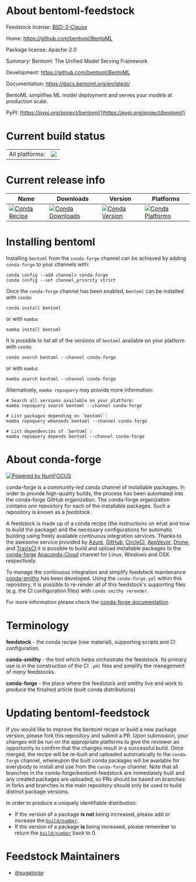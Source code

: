 About bentoml-feedstock
=======================

Feedstock license: [BSD-3-Clause](https://github.com/conda-forge/bentoml-feedstock/blob/main/LICENSE.txt)

Home: https://github.com/bentoml/BentoML

Package license: Apache-2.0

Summary: Bentoml: The Unified Model Serving Framework

Development: https://github.com/bentoml/BentoML

Documentation: https://docs.bentoml.org/en/latest/

BentoML simplifies ML model deployment and serves your models at production scale.

PyPI: [https://pypi.org/project/bentoml/](https://pypi.org/project/bentoml/)


Current build status
====================


<table><tr><td>All platforms:</td>
    <td>
      <a href="https://dev.azure.com/conda-forge/feedstock-builds/_build/latest?definitionId=16547&branchName=main">
        <img src="https://dev.azure.com/conda-forge/feedstock-builds/_apis/build/status/bentoml-feedstock?branchName=main">
      </a>
    </td>
  </tr>
</table>

Current release info
====================

| Name | Downloads | Version | Platforms |
| --- | --- | --- | --- |
| [![Conda Recipe](https://img.shields.io/badge/recipe-bentoml-green.svg)](https://anaconda.org/conda-forge/bentoml) | [![Conda Downloads](https://img.shields.io/conda/dn/conda-forge/bentoml.svg)](https://anaconda.org/conda-forge/bentoml) | [![Conda Version](https://img.shields.io/conda/vn/conda-forge/bentoml.svg)](https://anaconda.org/conda-forge/bentoml) | [![Conda Platforms](https://img.shields.io/conda/pn/conda-forge/bentoml.svg)](https://anaconda.org/conda-forge/bentoml) |

Installing bentoml
==================

Installing `bentoml` from the `conda-forge` channel can be achieved by adding `conda-forge` to your channels with:

```
conda config --add channels conda-forge
conda config --set channel_priority strict
```

Once the `conda-forge` channel has been enabled, `bentoml` can be installed with `conda`:

```
conda install bentoml
```

or with `mamba`:

```
mamba install bentoml
```

It is possible to list all of the versions of `bentoml` available on your platform with `conda`:

```
conda search bentoml --channel conda-forge
```

or with `mamba`:

```
mamba search bentoml --channel conda-forge
```

Alternatively, `mamba repoquery` may provide more information:

```
# Search all versions available on your platform:
mamba repoquery search bentoml --channel conda-forge

# List packages depending on `bentoml`:
mamba repoquery whoneeds bentoml --channel conda-forge

# List dependencies of `bentoml`:
mamba repoquery depends bentoml --channel conda-forge
```


About conda-forge
=================

[![Powered by
NumFOCUS](https://img.shields.io/badge/powered%20by-NumFOCUS-orange.svg?style=flat&colorA=E1523D&colorB=007D8A)](https://numfocus.org)

conda-forge is a community-led conda channel of installable packages.
In order to provide high-quality builds, the process has been automated into the
conda-forge GitHub organization. The conda-forge organization contains one repository
for each of the installable packages. Such a repository is known as a *feedstock*.

A feedstock is made up of a conda recipe (the instructions on what and how to build
the package) and the necessary configurations for automatic building using freely
available continuous integration services. Thanks to the awesome service provided by
[Azure](https://azure.microsoft.com/en-us/services/devops/), [GitHub](https://github.com/),
[CircleCI](https://circleci.com/), [AppVeyor](https://www.appveyor.com/),
[Drone](https://cloud.drone.io/welcome), and [TravisCI](https://travis-ci.com/)
it is possible to build and upload installable packages to the
[conda-forge](https://anaconda.org/conda-forge) [Anaconda-Cloud](https://anaconda.org/)
channel for Linux, Windows and OSX respectively.

To manage the continuous integration and simplify feedstock maintenance
[conda-smithy](https://github.com/conda-forge/conda-smithy) has been developed.
Using the ``conda-forge.yml`` within this repository, it is possible to re-render all of
this feedstock's supporting files (e.g. the CI configuration files) with ``conda smithy rerender``.

For more information please check the [conda-forge documentation](https://conda-forge.org/docs/).

Terminology
===========

**feedstock** - the conda recipe (raw material), supporting scripts and CI configuration.

**conda-smithy** - the tool which helps orchestrate the feedstock.
                   Its primary use is in the construction of the CI ``.yml`` files
                   and simplify the management of *many* feedstocks.

**conda-forge** - the place where the feedstock and smithy live and work to
                  produce the finished article (built conda distributions)


Updating bentoml-feedstock
==========================

If you would like to improve the bentoml recipe or build a new
package version, please fork this repository and submit a PR. Upon submission,
your changes will be run on the appropriate platforms to give the reviewer an
opportunity to confirm that the changes result in a successful build. Once
merged, the recipe will be re-built and uploaded automatically to the
`conda-forge` channel, whereupon the built conda packages will be available for
everybody to install and use from the `conda-forge` channel.
Note that all branches in the conda-forge/bentoml-feedstock are
immediately built and any created packages are uploaded, so PRs should be based
on branches in forks and branches in the main repository should only be used to
build distinct package versions.

In order to produce a uniquely identifiable distribution:
 * If the version of a package **is not** being increased, please add or increase
   the [``build/number``](https://docs.conda.io/projects/conda-build/en/latest/resources/define-metadata.html#build-number-and-string).
 * If the version of a package **is** being increased, please remember to return
   the [``build/number``](https://docs.conda.io/projects/conda-build/en/latest/resources/define-metadata.html#build-number-and-string)
   back to 0.

Feedstock Maintainers
=====================

* [@sugatoray](https://github.com/sugatoray/)

